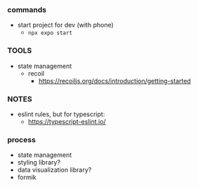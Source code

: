 ### commands
- start project for dev (with phone)
  - `npx expo start`

### TOOLS
- state management
  - recoil
    - https://recoiljs.org/docs/introduction/getting-started

### NOTES
- eslint rules, but for typescript:
  - https://typescript-eslint.io/

### process
- state management
- styling library?
- data visualization library?
- formik
